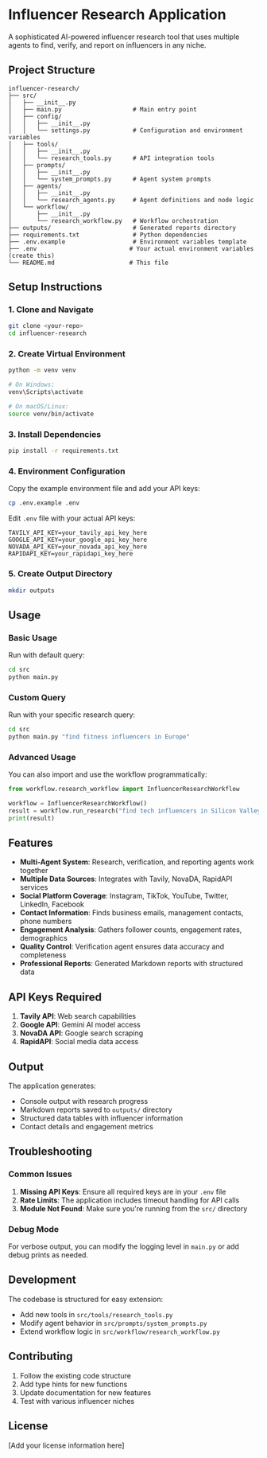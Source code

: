 # Influencer Research Application

A sophisticated AI-powered influencer research tool that uses multiple agents to find, verify, and report on influencers in any niche.

## Project Structure

```
influencer-research/
├── src/
│   ├── __init__.py
│   ├── main.py                    # Main entry point
│   ├── config/
│   │   ├── __init__.py
│   │   └── settings.py            # Configuration and environment variables
│   ├── tools/
│   │   ├── __init__.py
│   │   └── research_tools.py      # API integration tools
│   ├── prompts/
│   │   ├── __init__.py
│   │   └── system_prompts.py      # Agent system prompts
│   ├── agents/
│   │   ├── __init__.py
│   │   └── research_agents.py     # Agent definitions and node logic
│   └── workflow/
│       ├── __init__.py
│       └── research_workflow.py   # Workflow orchestration
├── outputs/                       # Generated reports directory
├── requirements.txt               # Python dependencies
├── .env.example                   # Environment variables template
├── .env                          # Your actual environment variables (create this)
└── README.md                     # This file
```

## Setup Instructions

### 1. Clone and Navigate

```bash
git clone <your-repo>
cd influencer-research
```

### 2. Create Virtual Environment

```bash
python -m venv venv

# On Windows:
venv\Scripts\activate

# On macOS/Linux:
source venv/bin/activate
```

### 3. Install Dependencies

```bash
pip install -r requirements.txt
```

### 4. Environment Configuration

Copy the example environment file and add your API keys:

```bash
cp .env.example .env
```

Edit `.env` file with your actual API keys:

```env
TAVILY_API_KEY=your_tavily_api_key_here
GOOGLE_API_KEY=your_google_api_key_here
NOVADA_API_KEY=your_novada_api_key_here
RAPIDAPI_KEY=your_rapidapi_key_here
```

### 5. Create Output Directory

```bash
mkdir outputs
```

## Usage

### Basic Usage

Run with default query:
```bash
cd src
python main.py
```

### Custom Query

Run with your specific research query:
```bash
cd src
python main.py "find fitness influencers in Europe"
```

### Advanced Usage

You can also import and use the workflow programmatically:

```python
from workflow.research_workflow import InfluencerResearchWorkflow

workflow = InfluencerResearchWorkflow()
result = workflow.run_research("find tech influencers in Silicon Valley")
print(result)
```

## Features

- **Multi-Agent System**: Research, verification, and reporting agents work together
- **Multiple Data Sources**: Integrates with Tavily, NovaDA, RapidAPI services
- **Social Platform Coverage**: Instagram, TikTok, YouTube, Twitter, LinkedIn, Facebook
- **Contact Information**: Finds business emails, management contacts, phone numbers
- **Engagement Analysis**: Gathers follower counts, engagement rates, demographics
- **Quality Control**: Verification agent ensures data accuracy and completeness
- **Professional Reports**: Generated Markdown reports with structured data

## API Keys Required

1. **Tavily API**: Web search capabilities
2. **Google API**: Gemini AI model access
3. **NovaDA API**: Google search scraping
4. **RapidAPI**: Social media data access

## Output

The application generates:
- Console output with research progress
- Markdown reports saved to `outputs/` directory
- Structured data tables with influencer information
- Contact details and engagement metrics

## Troubleshooting

### Common Issues

1. **Missing API Keys**: Ensure all required keys are in your `.env` file
2. **Rate Limits**: The application includes timeout handling for API calls
3. **Module Not Found**: Make sure you're running from the `src/` directory

### Debug Mode

For verbose output, you can modify the logging level in `main.py` or add debug prints as needed.

## Development

The codebase is structured for easy extension:

- Add new tools in `src/tools/research_tools.py`
- Modify agent behavior in `src/prompts/system_prompts.py`
- Extend workflow logic in `src/workflow/research_workflow.py`

## Contributing

1. Follow the existing code structure
2. Add type hints for new functions
3. Update documentation for new features
4. Test with various influencer niches

## License

[Add your license information here]